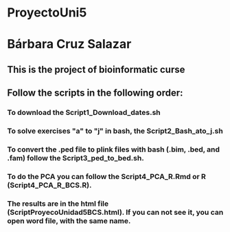 # ProyectoUni5
# Bárbara Cruz Salazar
## This is the project of bioinformatic curse

## Follow the scripts in the following order:
### To download the Script1_Download_dates.sh
### To solve exercises "a" to "j" in bash, the Script2_Bash_ato_j.sh
### To convert the .ped file to plink files with bash (.bim, .bed, and .fam) follow the Script3_ped_to_bed.sh.
### To do the PCA you can follow the Script4_PCA_R.Rmd or R (Script4_PCA_R_BCS.R). 
### The results are in the html file (ScriptProyecoUnidad5BCS.html). If you can not see it, you can open word file, with the same name. 

